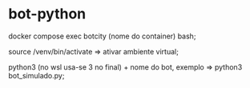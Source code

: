 # bot-python

docker compose exec botcity (nome do container) bash;

source /venv/bin/activate => ativar ambiente virtual;

python3 (no wsl usa-se 3 no final) + nome do bot, exemplo => python3 bot_simulado.py;